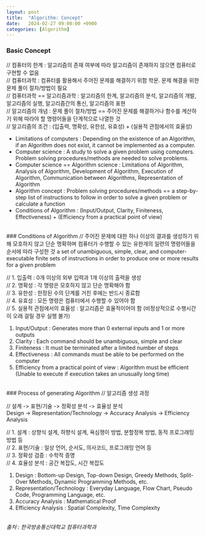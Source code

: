 ```yaml
---
layout: post
title:  "Algorithm: Concept"
date:   2024-02-27 09:00:00 +0900
categories: [Algorithm]
---
```


### Basic Concept   
// 컴퓨터의 한계 : 알고리즘의 존재 여부에 따라 알고리즘이 존재하지 않으면 컴퓨터로 구현할 수 없음   
// 컴퓨터과학 : 컴퓨터를 활용해서 주어진 문제를 해결하기 위함 학문. 문제 해결을 위한 문제 풀이 절차/방법이 필요   
// 컴퓨터과학 == 알고리즘과학 : 알고리즘의 한계, 알고리즘의 분석, 알고리즘의 개발, 알고리즘의 실행, 알고리즘간의 통신, 알고리즘의 표현   
// 알고리즘의 개념 : 문제 풀이 절차/방법 == 주어진 문제를 해결하거나 함수를 계산하기 위해 따라야 할 명령어들을 단계적으로 나열한 것   
// 알고리즘의 조건 : (입출력, 명확성, 유한성, 유효성) + (실용적 관점에서의 효율성)   
- Limitations of computers : Depending on the existence of an Algorithm, if an Algorithm does not exist, it cannot be implemented as a computer.   
- Computer science : A study to solve a given problem using computers. Problem solving procedures/methods are needed to solve problems.   
- Computer science == Algorithm science : Limitations of Algorithm, Analysis of Algorithm, Development of Algorithm, Execution of Algorithm, Communication between Algorithms, Representation of Algorithm   
- Algorithm concept : Problem solving procedures/methods == a step-by-step list of instructions to follow in order to solve a given problem or calculate a function   
- Conditions of Algorithm : (Input/Output, Clarity, Finiteness, Effectiveness) + (Efficiency from a practical point of view)   
   
<br />
### Conditions of Algorithm   
// 주어진 문제에 대한 하나 이상의 결과를 생성하기 위해 모호하지 않고 단순 명확하며 컴퓨터가 수행할 수 있는 유한개의 일련의 명령어들을 순서에 따라 구성한 것   
a set of unambiguous, simple, clear, and computer-executable finite sets of instructions in order to produce one or more results for a given problem   
   
// 1. 입출력 : 0개 이상의 외부 입력과 1개 이상의 출력을 생성   
// 2. 명확성 : 각 명령은 모호하지 않고 단순 명확해야 함   
// 3. 유한성 : 한정된 수의 단계를 거친 후에는 반드시 종료함   
// 4. 유효성 : 모든 명령은 컴퓨터에서 수행할 수 있어야 함   
// 5. 실용적 관점에서의 효율성 : 알고리즘은 효율적이어야 함 (비정상적으로 수행시간이 오래 걸릴 경우 실행 불가)   
1. Input/Output : Generates more than 0 external inputs and 1 or more outputs   
2. Clarity : Each command should be unambiguous, simple and clear   
3. Finiteness : It must be terminated after a limited number of steps   
4. Effectiveness : All commands must be able to be performed on the computer   
5. Efficiency from a practical point of view : Algorithm must be efficient (Unable to execute if execution takes an unusually long time)   
   
<br />
### Process of generating Algorithm   
// 알고리즘 생성 과정   
   
// 설계 -> 표현/기술 -> 정확성 분석 -> 효율성 분석   
Design -> Representation/Technology -> Accuracy Analysis -> Efficiency Analysis   
   
// 1. 설계 : 상향식 설계, 하향식 설계, 욕심쟁이 방법, 분할정복 방법, 동적 프로그래밍 방법 등   
// 2. 표현/기술 : 일상 언어, 순서도, 의사코드, 프로그래밍 언어 등   
// 3. 정확성 검증 : 수학적 증명   
// 4. 효율성 분석 : 공간 복잡도, 시간 복잡도   
1. Design : Bottom-up Design, Top-down Design, Greedy Methods, Split-Over Methods, Dynamic Programming Methods, etc.   
2. Representation/Technology : Everyday Language, Flow Chart, Pseudo Code, Programming Language, etc.   
3. Accuracy Analysis : Mathematical Proof   
4. Efficiency Analysis : Spatial Complexity, Time Complexity   
   
<br />
<cite>출처 : 한국방송통신대학교 컴퓨터과학과</cite>
